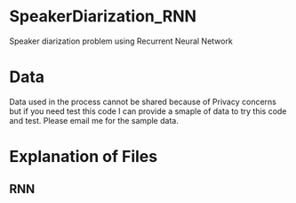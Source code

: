 # SpeakerDiarization_RNN
Speaker diarization problem using Recurrent Neural Network

# Data
Data used in the process cannot be shared because of Privacy concerns but if you need test this code I can provide a smaple of data to try this code and test. Please email me for the sample data.

# Explanation of Files
## RNN
